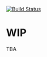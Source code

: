[![Build Status](https://drone.amgaventures.com/api/badges/AMGAVentures/saas-boilerplate/status.svg)](https://drone.amgaventures.com/AMGAVentures/saas-boilerplate)

# WIP

TBA
